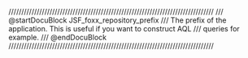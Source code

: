 ////////////////////////////////////////////////////////////////////////////////
/// @startDocuBlock JSF_foxx_repository_prefix
/// The prefix of the application. This is useful if you want to construct AQL
/// queries for example.
/// @endDocuBlock
////////////////////////////////////////////////////////////////////////////////